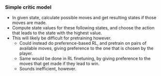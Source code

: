 ### Simple critic model
- In given state, calculate possible moves and get resulting states if those moves are made.
- Compute state values for these following states, and choose the action that leads to the state with the highest value.
- This will likely be difficult for pretraining however.
  - Could instead do preference-based RL, and pretrain on pairs of available moves, giving preference to the one that is chosen by the player.
  - Same would be done in RL finetuning, by giving preference to the moves that get made if they lead to win.
  - Sounds inefficient, however.